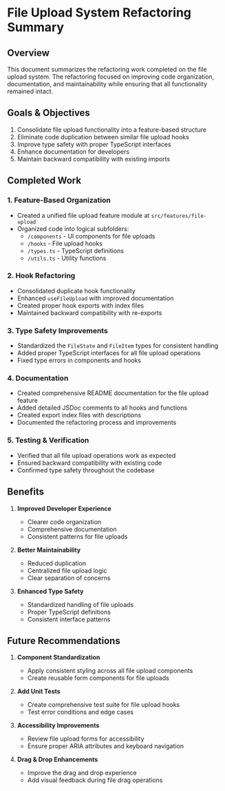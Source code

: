 
# File Upload System Refactoring Summary

## Overview

This document summarizes the refactoring work completed on the file upload system. The refactoring focused on improving code organization, documentation, and maintainability while ensuring that all functionality remained intact.

## Goals & Objectives

1. Consolidate file upload functionality into a feature-based structure
2. Eliminate code duplication between similar file upload hooks
3. Improve type safety with proper TypeScript interfaces
4. Enhance documentation for developers
5. Maintain backward compatibility with existing imports

## Completed Work

### 1. Feature-Based Organization

- Created a unified file upload feature module at `src/features/file-upload`
- Organized code into logical subfolders:
  - `/components` - UI components for file uploads
  - `/hooks` - File upload hooks
  - `/types.ts` - TypeScript definitions
  - `/utils.ts` - Utility functions

### 2. Hook Refactoring

- Consolidated duplicate hook functionality
- Enhanced `useFileUpload` with improved documentation
- Created proper hook exports with index files
- Maintained backward compatibility with re-exports

### 3. Type Safety Improvements

- Standardized the `FileState` and `FileItem` types for consistent handling
- Added proper TypeScript interfaces for all file upload operations
- Fixed type errors in components and hooks

### 4. Documentation

- Created comprehensive README documentation for the file upload feature
- Added detailed JSDoc comments to all hooks and functions
- Created export index files with descriptions
- Documented the refactoring process and improvements

### 5. Testing & Verification

- Verified that all file upload operations work as expected
- Ensured backward compatibility with existing code
- Confirmed type safety throughout the codebase

## Benefits

1. **Improved Developer Experience**
   - Clearer code organization
   - Comprehensive documentation
   - Consistent patterns for file uploads

2. **Better Maintainability**
   - Reduced duplication
   - Centralized file upload logic
   - Clear separation of concerns

3. **Enhanced Type Safety**
   - Standardized handling of file uploads
   - Proper TypeScript definitions
   - Consistent interface patterns

## Future Recommendations

1. **Component Standardization**
   - Apply consistent styling across all file upload components
   - Create reusable form components for file uploads

2. **Add Unit Tests**
   - Create comprehensive test suite for file upload hooks
   - Test error conditions and edge cases

3. **Accessibility Improvements**
   - Review file upload forms for accessibility
   - Ensure proper ARIA attributes and keyboard navigation

4. **Drag & Drop Enhancements**
   - Improve the drag and drop experience
   - Add visual feedback during file drag operations
